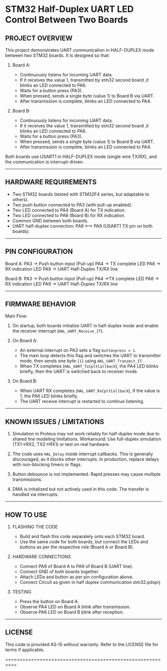 STM32 Half-Duplex UART LED Control Between Two Boards
==========================================================

PROJECT OVERVIEW
----------------
This project demonstrates UART communication in HALF-DUPLEX mode between two STM32 boards.
It is designed so that:

1. Board A:
   - Continuously listens for incoming UART data.
   - If it receives the value 1, transmitted by stm32 second board ,it blinks an LED connected to PA6.
   - Waits for a button press (PA3).
   - When pressed, sends a single byte (value 1) to Board B via UART.
   - After transmission is complete, blinks an LED connected to PA4.

2. Board B:
   - Continuously listens for incoming UART data.
   - If it receives the value 1, transmitted by stm32 second board ,it blinks an LED connected to PA6.
   - Waits for a button press (PA3).
   - When pressed, sends a single byte (value 1) to Board B via UART.
   - After transmission is complete, blinks an LED connected to PA4.



Both boards use USART1 in HALF-DUPLEX mode (single wire TX/RX), and the communication
is interrupt-driven.

----------------------------------------------------------
HARDWARE REQUIREMENTS
----------------------------------------------------------
- Two STM32 boards (tested with STM32F4 series, but adaptable to others).
- Two  push button connected to PA3 (with pull-up enabled).
- Two LED connected to PA4 (Board A) for TX indication.
- Two LED connected to PA6 (Board B) for RX indication.
- Common GND between both boards.
- UART half-duplex connection: PA9 <--> PA9 (USART1 TX pin on both boards).

----------------------------------------------------------
PIN CONFIGURATION
----------------------------------------------------------
Board A:
  PA3  -> Push button input (Pull-up)
  PA4  -> TX complete LED
  PA6  -> RX indication LED
  PA9  -> UART Half-Duplex TX/RX line

Board B:
  PA3  -> Push button input (Pull-up)
  PA4  ->TX complete LED
  PA6  -> RX indication LED
  PA9  -> UART Half-Duplex TX/RX line

----------------------------------------------------------
FIRMWARE BEHAVIOR
----------------------------------------------------------
Main Flow:
1. On startup, both boards initialize UART in half-duplex mode and enable
   the receiver interrupt (`HAL_UART_Receive_IT`).

2. On Board A:
   - An external interrupt on PA3 sets a flag `buttonpress = 1`.
   - The main loop detects this flag and switches the UART to transmitter mode,
     then sends one byte `{1}` using `HAL_UART_Transmit_IT`.
   - When TX completes (`HAL_UART_TxCpltCallback`), the PA4 LED blinks briefly,
     then the UART is switched back to receiver mode.

3. On Board B:
   - When UART RX completes (`HAL_UART_RxCpltCallback`), if the value is 1,
     the PA6 LED blinks briefly.
   - The UART receive interrupt is restarted to continue listening.

----------------------------------------------------------
KNOWN ISSUES / LIMITATIONS
----------------------------------------------------------
1. Simulation in Proteus may not work reliably for half-duplex mode
   due to shared line modeling limitations.
   Workaround: Use full-duplex simulation (TX1->RX2, TX2->RX1)
   or test on real hardware.

2. The code uses `HAL_Delay` inside interrupt callbacks.
   This is generally discouraged, as it blocks other interrupts.
   In production, replace delays with non-blocking timers or flags.

3. Button debounce is not implemented.
   Rapid presses may cause multiple transmissions.

4. DMA is initialized but not actively used in this code.
   The transfer is handled via interrupts.

----------------------------------------------------------
HOW TO USE
----------------------------------------------------------
1. FLASHING THE CODE
   - Build and flash this code separately onto each STM32 board.
   - Use the same code for both boards, but connect the LEDs and buttons
     as per the respective role (Board A or Board B).

2. HARDWARE CONNECTIONS
   - Connect PA9 of Board A to PA9 of Board B (UART line).
   - Connect GND of both boards together.
   - Attach LEDs and button as per pin configuration above.
   - Connect Circuit as given in half duplex communication stm32.pdsprj

3. TESTING
   - Press the button on Board A.
   - Observe PA4 LED on Board A blink after transmission.
   - Observe PA6 LED on Board B blink after reception.


----------------------------------------------------------
LICENSE
----------------------------------------------------------
This code is provided AS-IS without warranty.
Refer to the LICENSE file for terms if applicable.

==========================================================

